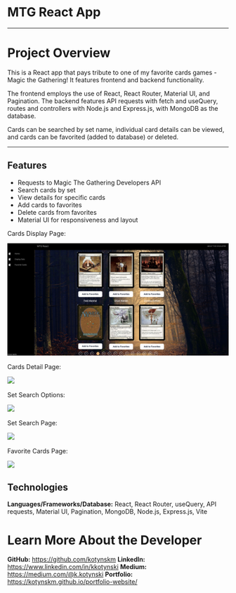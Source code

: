 # MTG React App

---

# Project Overview

This is a React app that pays tribute to one of my favorite cards games - Magic the Gathering! It features frontend and backend functionality.

The frontend employs the use of React, React Router, Material UI, and Pagination. The backend features API requests with fetch and useQuery, routes and controllers with Node.js and Express.js, with MongoDB as the database.

Cards can be searched by set name, individual card details can be viewed, and cards can be favorited (added to database) or deleted.

---

## Features

- Requests to Magic The Gathering Developers API
- Search cards by set
- View details for specific cards
- Add cards to favorites
- Delete cards from favorites
- Material UI for responsiveness and layout

Cards Display Page:

<img src="src/assets/card-page.png">

Cards Detail Page:

<img src="src/assets/card-details.png">

Set Search Options:

<img src="src/assets/search-box.png">

Set Search Page:

<img src="src/assets/search-page.png">

Favorite Cards Page:

<img src="src/assets/favorite-page.png">

## Technologies

**Languages/Frameworks/Database:** React, React Router, useQuery, API requests, Material UI, Pagination, MongoDB, Node.js, Express.js, Vite

# <a name="about"></a>Learn More About the Developer

**GitHub:** https://github.com/kotynskm
**LinkedIn:** https://www.linkedin.com/in/kkotynski
**Medium:** https://medium.com/@k.kotynski
**Portfolio:** https://kotynskm.github.io/portfolio-website/
